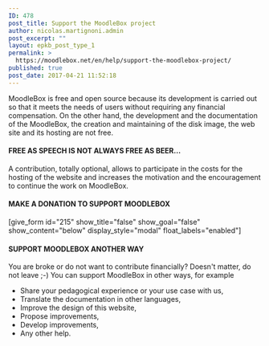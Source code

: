 ```yaml
---
ID: 478
post_title: Support the MoodleBox project
author: nicolas.martignoni.admin
post_excerpt: ""
layout: epkb_post_type_1
permalink: >
  https://moodlebox.net/en/help/support-the-moodlebox-project/
published: true
post_date: 2017-04-21 11:52:18
---
```

MoodleBox is free and open source because its development is carried out so that it meets the needs of users without requiring any financial compensation. On the other hand, the development and the documentation of the MoodleBox, the creation and maintaining of the disk image, the web site and its hosting are not free.
<h4>FREE AS SPEECH IS NOT ALWAYS FREE AS BEER…</h4>
A contribution, totally optional, allows to participate in the costs for the hosting of the website and increases the motivation and the encouragement to continue the work on MoodleBox.
<h4>MAKE A DONATION TO SUPPORT MOODLEBOX</h4>
[give_form id="215" show_title="false" show_goal="false" show_content="below" display_style="modal" float_labels="enabled"]
<h4>SUPPORT MOODLEBOX ANOTHER WAY</h4>
You are broke or do not want to contribute financially? Doesn't matter, do not leave ;-) You can support MoodleBox in other ways, for example
<ul>
 	<li>Share your pedagogical experience or your use case with us,</li>
 	<li>Translate the documentation in other languages,</li>
 	<li>Improve the design of this website,</li>
 	<li>Propose improvements,</li>
 	<li>Develop improvements,</li>
 	<li>Any other help.</li>
</ul>
